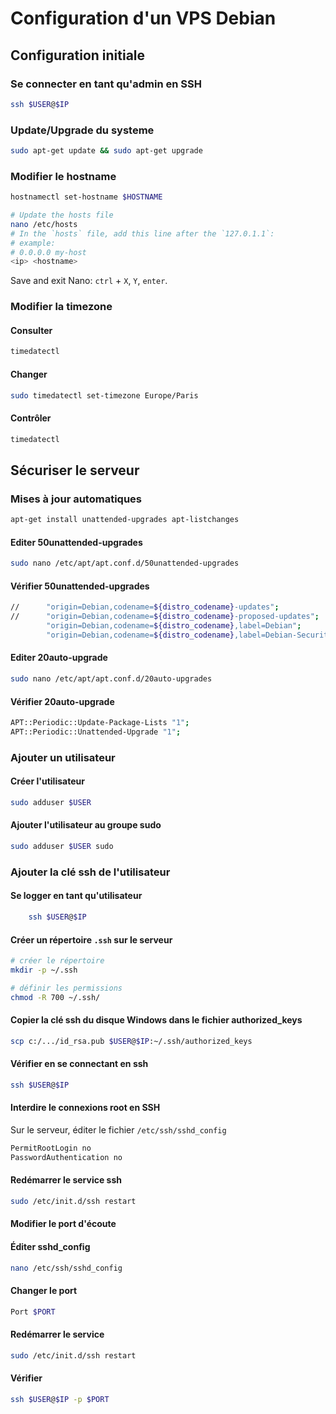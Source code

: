 # Configuration d'un VPS Debian

## Configuration initiale

### Se connecter en tant qu'admin en SSH

```bash
ssh $USER@$IP
```

### Update/Upgrade du systeme

```bash
sudo apt-get update && sudo apt-get upgrade
```

### Modifier le hostname

```bash
hostnamectl set-hostname $HOSTNAME

# Update the hosts file
nano /etc/hosts
# In the `hosts` file, add this line after the `127.0.1.1`:
# example:
# 0.0.0.0 my-host
<ip> <hostname>
```

Save and exit Nano: `ctrl` + `X`, `Y`, `enter`.

### Modifier la timezone

#### Consulter

```bash
timedatectl
```

#### Changer

```bash
sudo timedatectl set-timezone Europe/Paris
```

#### Contrôler

```bash
timedatectl
```

## Sécuriser le serveur

### Mises à jour automatiques

```bash
apt-get install unattended-upgrades apt-listchanges
```

#### Editer 50unattended-upgrades

```bash
sudo nano /etc/apt/apt.conf.d/50unattended-upgrades
```

#### Vérifier 50unattended-upgrades

```bash
//      "origin=Debian,codename=${distro_codename}-updates";
//      "origin=Debian,codename=${distro_codename}-proposed-updates";
        "origin=Debian,codename=${distro_codename},label=Debian";
        "origin=Debian,codename=${distro_codename},label=Debian-Security";
```

#### Editer 20auto-upgrade

```bash
sudo nano /etc/apt/apt.conf.d/20auto-upgrades
```

#### Vérifier 20auto-upgrade

```bash
APT::Periodic::Update-Package-Lists "1";
APT::Periodic::Unattended-Upgrade "1";
```

### Ajouter un utilisateur

#### Créer l'utilisateur

```bash
sudo adduser $USER
```

#### Ajouter l'utilisateur au groupe sudo

```bash
sudo adduser $USER sudo
```

### Ajouter la clé ssh de l'utilisateur

#### Se logger en tant qu'utilisateur

```bash
    ssh $USER@$IP
```

#### Créer un répertoire `.ssh` sur le serveur

```bash
# créer le répertoire
mkdir -p ~/.ssh

# définir les permissions
chmod -R 700 ~/.ssh/
```

#### Copier la clé ssh du disque Windows dans le fichier authorized_keys

```bash
scp c:/.../id_rsa.pub $USER@$IP:~/.ssh/authorized_keys
```

#### Vérifier en se connectant en ssh

```bash
ssh $USER@$IP
```

#### Interdire le connexions root en SSH

Sur le serveur, éditer le fichier `/etc/ssh/sshd_config`

```bash
PermitRootLogin no
PasswordAuthentication no
```

#### Redémarrer le service ssh

```bash
sudo /etc/init.d/ssh restart
```

#### Modifier le port d'écoute

#### Éditer sshd_config

```bash
nano /etc/ssh/sshd_config
```

#### Changer le port

```bash
Port $PORT
```

#### Redémarrer le service

```bash
sudo /etc/init.d/ssh restart
```

#### Vérifier

```bash
ssh $USER@$IP -p $PORT
```

